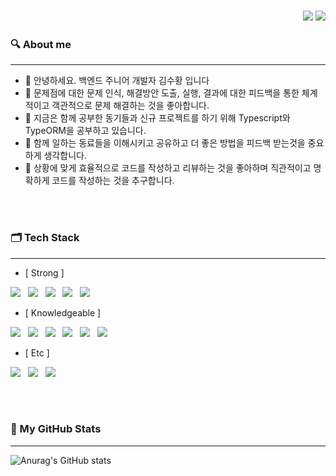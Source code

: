 <h3 align="right">
    <a href="mailto:"thinkcrash@gmail.com" target="_blank"><img src="https://img.shields.io/badge/Gmail-EA4335?style=flat-square&logo=Gmail&logoColor=white"/></a>
  <a href="https://kim-link.github.io/" target="_blank"><img src="https://img.shields.io/badge/GitHubBlog-181717?style=flat-square&logo=GitHub&logoColor=white"/></a>
</h3>

<h3 align="left"><b>🔍  About me</b></h3>

---

- 👋 안녕하세요. 백엔드 주니어 개발자 김수황 입니다
- 🔭 문제점에 대한 문제 인식, 해결방안 도출, 실행, 결과에 대한 피드백을 통한 체계적이고 객관적으로 문제 해결하는 것을 좋아합니다.
- 🌱 지금은 함께 공부한 동기들과 신규 프로젝트를 하기 위해 Typescript와 TypeORM을 공부하고 있습니다.
- 👯 함께 일하는 동료들을 이해시키고 공유하고 더 좋은 방법을 피드백 받는것을 중요하게 생각합니다.
- 🤔 상황에 맞게 효율적으로 코드를 작성하고 리뷰하는 것을 좋아하며 직관적이고 명확하게 코드를 작성하는 것을 추구합니다.

</br>
</br>

<h3><b>🗂  Tech Stack</b></h3>

---

- [ Strong ]
<p align="left">
<img src="https://img.shields.io/badge/JavaScript-F7DF1E?style=flat-square&logo=JavaScript&logoColor=white"/></a> &nbsp
<img src="https://img.shields.io/badge/Node.js-339933?style=flat-square&logo=Node.js&logoColor=white"/></a> &nbsp
<img src="https://img.shields.io/badge/Express-000000?style=flat-square&logo=Express&logoColor=white"/></a> &nbsp
<img src="https://img.shields.io/badge/MySQL-4479A1?style=flat-square&logo=MySQL&logoColor=white"/></a> &nbsp 
<img src="https://img.shields.io/badge/Sequelize-2B037A?style=flat-square&logo=Sequelize&logoColor=white"/></a> &nbsp
</p>

<!-- </br> -->

- [ Knowledgeable ]
<p align="left">
<img src="https://img.shields.io/badge/-TypeScript-%233178C6?style=flat-square&amp;logoColor=white&amp;logo=TypeScript"/></a> &nbsp
<img src="https://img.shields.io/badge/Amazon AWS-232F3E?style=flat-square&logo=Amazon%20AWS&logoColor=white"/></a> &nbsp
<img src="https://img.shields.io/badge/PM2-232F3E?style=flat-square&logo=PM2&logoColor=white"/></a> &nbsp
<img src="https://img.shields.io/badge/React-61DAFB?style=flat-square&logo=React&logoColor=white"/></a> &nbsp
<img src="https://img.shields.io/badge/HTML5-E34F26?style=flat-square&logo=HTML5&logoColor=white"/></a> &nbsp
<img src="https://img.shields.io/badge/CSS3-1572B6?style=flat-square&logo=CSS3&logoColor=white"/></a> &nbsp
</p>

<!-- </br> -->

- [ Etc ]
<p align="left">
<img src="https://img.shields.io/badge/GitHub-181717?style=flat-square&logo=GitHub&logoColor=white"/></a> &nbsp
<img src="https://img.shields.io/badge/Notion-000000?style=flat-square&logo=Notion&logoColor=white"/></a> &nbsp
<img src="https://img.shields.io/badge/Slack-4A154B?style=flat-square&logo=Slack&logoColor=white"/></a> &nbsp
</p>

</br>
</br>

<h3><b>🌻  My GitHub Stats </b></h3>

---

![Anurag's GitHub stats](https://github-readme-stats.vercel.app/api?username=Kim-Link&show_icons=true&theme=city_lights)
